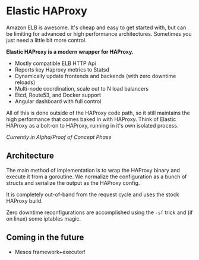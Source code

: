 # Elastic HAProxy

Amazon ELB is awesome. It's cheap and easy to get started with, but can be limiting for advanced or high performance architectures. Sometimes you just need a little bit more control.

**Elastic HAProxy is a modern wrapper for HAProxy.**

* Mostly compatible ELB HTTP Api
* Reports key Haproxy metrics to Statsd
* Dynamically update frontends and backends (with zero downtime reloads)
* Multi-node coordination, scale out to N load balancers
* Etcd, Route53, and Docker support
* Angular dashboard with full control

All of this is done outside of the HAProxy code path, so it still maintains the high performance that comes baked in with HAProxy. Think of Elastic HAProxy as a bolt-on to HAProxy, running in it's own isolated process.

*Currently in Alpha/Proof of Concept Phase*

## Architecture

The main method of implementation is to wrap the HAProxy binary and execute it from a goroutine. We normalize the configuration as a bunch of structs and serialize the output as the HAProxy config.

It is completely out-of-band from the request cycle and uses the stock HAProxy build.

Zero downtime reconfigurations are accomplished using the `-sf` trick and (if on linux) some iptables magic.

## Coming in the future

* Mesos framework+executor!
